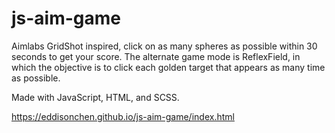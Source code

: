# js-aim-game

Aimlabs GridShot inspired, click on as many spheres as possible within 30 seconds to get your score. The alternate game mode is ReflexField, in which the objective is to click each golden target that appears as many time as possible.

Made with JavaScript, HTML, and SCSS.

https://eddisonchen.github.io/js-aim-game/index.html
